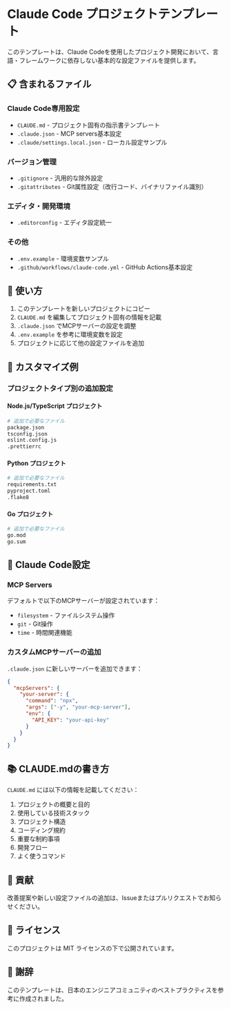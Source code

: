 # Claude Code プロジェクトテンプレート

このテンプレートは、Claude Codeを使用したプロジェクト開発において、言語・フレームワークに依存しない基本的な設定ファイルを提供します。

## 📋 含まれるファイル

### Claude Code専用設定
- `CLAUDE.md` - プロジェクト固有の指示書テンプレート
- `.claude.json` - MCP servers基本設定
- `.claude/settings.local.json` - ローカル設定サンプル

### バージョン管理
- `.gitignore` - 汎用的な除外設定
- `.gitattributes` - Git属性設定（改行コード、バイナリファイル識別）

### エディタ・開発環境
- `.editorconfig` - エディタ設定統一

### その他
- `.env.example` - 環境変数サンプル
- `.github/workflows/claude-code.yml` - GitHub Actions基本設定

## 🚀 使い方

1. このテンプレートを新しいプロジェクトにコピー
2. `CLAUDE.md` を編集してプロジェクト固有の情報を記載
3. `.claude.json` でMCPサーバーの設定を調整
4. `.env.example` を参考に環境変数を設定
5. プロジェクトに応じて他の設定ファイルを追加

## 📝 カスタマイズ例

### プロジェクトタイプ別の追加設定

#### Node.js/TypeScript プロジェクト
```bash
# 追加で必要なファイル
package.json
tsconfig.json
eslint.config.js
.prettierrc
```

#### Python プロジェクト
```bash
# 追加で必要なファイル
requirements.txt
pyproject.toml
.flake8
```

#### Go プロジェクト
```bash
# 追加で必要なファイル
go.mod
go.sum
```

## 🔧 Claude Code設定

### MCP Servers
デフォルトで以下のMCPサーバーが設定されています：
- `filesystem` - ファイルシステム操作
- `git` - Git操作
- `time` - 時間関連機能

### カスタムMCPサーバーの追加
`.claude.json` に新しいサーバーを追加できます：

```json
{
  "mcpServers": {
    "your-server": {
      "command": "npx",
      "args": ["-y", "your-mcp-server"],
      "env": {
        "API_KEY": "your-api-key"
      }
    }
  }
}
```

## 📚 CLAUDE.mdの書き方

`CLAUDE.md` には以下の情報を記載してください：

1. プロジェクトの概要と目的
2. 使用している技術スタック
3. プロジェクト構造
4. コーディング規約
5. 重要な制約事項
6. 開発フロー
7. よく使うコマンド

## 🤝 貢献

改善提案や新しい設定ファイルの追加は、Issueまたはプルリクエストでお知らせください。

## 📄 ライセンス

このプロジェクトは MIT ライセンスの下で公開されています。

## 🙏 謝辞

このテンプレートは、日本のエンジニアコミュニティのベストプラクティスを参考に作成されました。
